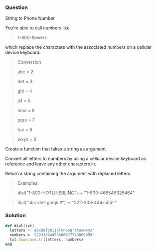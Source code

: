 ### Question

String to Phone Number

You're able to call numbers like 

>1-800-flowers 

which replace the characters with the associated numbers on a cellular device keyboard.


>Conversion

>abc  = 2

>def  = 3

>ghi  = 4

>jkl  = 5

>mno  = 6

>pqrs = 7

>tuv  = 8

>wxyz = 9


Create a function that takes a string as argument.

Convert all letters to numbers by using a cellular device keyboard as reference and leave any other characters in.

Return a string containing the argument with replaced letters.

>Examples

>dial("1-800-HOTLINEBLING") ➞ "1-800-468546325464"

>dial("abc-def-ghi-jkl!!") ➞ "222-333-444-555!!"

### Solution
```ruby
def dial(txt)
  letters = 'abcdefghijklmnopqrstuvwxyz'
  numbers = '22233344455566677778889999'
  txt.downcase.tr(letters, numbers)
end
```